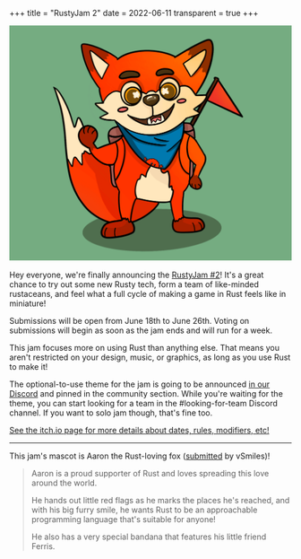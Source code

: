 +++
title = "RustyJam 2"
date = 2022-06-11
transparent = true
+++

![Aaron: a drawing of a humanoid fox](aaron.png)

Hey everyone, we're finally announcing the [RustyJam #2][itch]!
It's a great chance to try out some new Rusty tech,
form a team of like-minded rustaceans, and feel what
a full cycle of making a game in Rust feels like in miniature!

Submissions will be open from June 18th to June 26th.
Voting on submissions will begin as soon as the jam ends and will run for a week.

This jam focuses more on using Rust than anything else.
That means you aren't restricted on your design, music, or graphics,
as long as you use Rust to make it!

The optional-to-use theme for the jam is going to be announced
[in our Discord][discord] and pinned in the community section.
While you're waiting for the theme, you can start looking for a team
in the #looking-for-team Discord channel.
If you want to solo jam though, that's fine too.

[See the itch.io page for more details about dates, rules, modifiers, etc!][itch]

------

This jam's mascot is Aaron the Rust-loving fox ([submitted][mascot] by vSmiles)!

> Aaron is a proud supporter of Rust and loves spreading this love
> around the world.
>
> He hands out little red flags as he marks the places he's reached,
> and with his big furry smile, he wants Rust to be an approachable
> programming language that's suitable for anyone!
>
> He also has a very special bandana that features his little friend Ferris.

[itch]: https://itch.io/jam/rusty-jam-2
[discord]: https://discord.gg/8dUQJFFmxG
[mascot]: https://vsmiles.itch.io/aaron-the-rust-loving-fox
